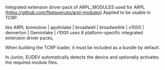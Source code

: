 Integrated extension driver pack of ARPL_MODULES used for ARPL
(https://github.com/fbelavenuto/arpl-modules) Applied to be usable in TCRP.

like ARPL bromolow | apollolake | broadwell | broadwellnk | v1000 | denverton | Geminilake | r1000 uses 8 platform-specific integrated extension driver packs,

When building the TCRP loader, it must be included as a bundle by default.

In Junior, EUDEV automatically detects the device and optionally activates the required module files.
